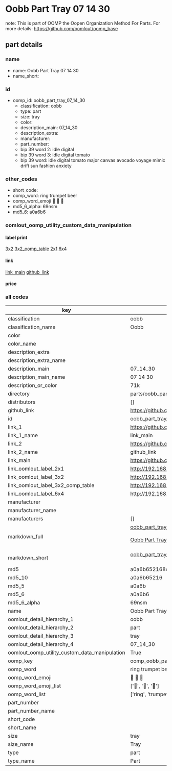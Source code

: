# Oobb Part Tray 07 14 30  

note: This is part of OOMP the Oopen Organization Method For Parts. For more details: https://github.com/oomlout/oomp_base

##  part details





### name
* name: Oobb Part Tray 07 14 30
* name_short: 
### id
* oomp_id: oobb_part_tray_07_14_30
  * classification: oobb
  * type: part
  * size: tray
  * color: 
  * description_main: 07_14_30
  * description_extra: 
  * manufacturer: 
  * part_number: 
  * bip 39 word 2: idle digital
  * bip 39 word 3: idle digital tomato
  * bip 39 word: idle digital tomato major canvas avocado voyage mimic drift sun fashion anxiety

### other_codes
* short_code: 
* oomp_word: ring trumpet beer
* oomp_word_emoji :ring: :trumpet: :beer:
* md5_6_alpha: 69nsm
* md5_6: a0a6b6






### oomlout_oomp_utility_custom_data_manipulation
#### label print
[3x2](http://192.168.1.245:1112/?label=oomp%2069nsm)
[3x2_oomp_table](http://192.168.1.107:1112/?label=oomp%2069nsm)
[2x1](http://192.168.1.242:1112/?label=oomp%2069nsm)
[6x4](http://192.168.1.55:1112/?label=oomp%2069nsm)    

#### link

[link_main](https://github.com/oomlout/oomlout_oomp_current_version_messy/tree/main/parts/oobb_part_tray_07_14_30) [github_link](https://github.com/oomlout/oomlout_oomp_part_src/tree/main/parts/oobb_part_tray_07_14_30)                             

#### price







### all codes 
| key | value |  
| --- | --- |  
| classification | oobb |  
| classification_name | Oobb |  
| color |  |  
| color_name |  |  
| description_extra |  |  
| description_extra_name |  |  
| description_main | 07_14_30 |  
| description_main_name | 07 14 30 |  
| description_or_color | 71k |  
| directory | parts/oobb_part_tray_07_14_30 |  
| distributors | [] |  
| github_link | https://github.com/oomlout/oomlout_oomp_part_src/tree/main/parts/oobb_part_tray_07_14_30 |  
| id | oobb_part_tray_07_14_30 |  
| link_1 | https://github.com/oomlout/oomlout_oomp_current_version_messy/tree/main/parts/oobb_part_tray_07_14_30 |  
| link_1_name | link_main |  
| link_2 | https://github.com/oomlout/oomlout_oomp_part_src/tree/main/parts/oobb_part_tray_07_14_30 |  
| link_2_name | github_link |  
| link_main | https://github.com/oomlout/oomlout_oomp_current_version_messy/tree/main/parts/oobb_part_tray_07_14_30 |  
| link_oomlout_label_2x1 | http://192.168.1.242:1112/?label=oomp%2069nsm |  
| link_oomlout_label_3x2 | http://192.168.1.245:1112/?label=oomp%2069nsm |  
| link_oomlout_label_3x2_oomp_table | http://192.168.1.107:1112/?label=oomp%2069nsm |  
| link_oomlout_label_6x4 | http://192.168.1.55:1112/?label=oomp%2069nsm |  
| manufacturer |  |  
| manufacturer_name |  |  
| manufacturers | [] |  
| markdown_full | [oobb_part_tray_07_14_30](https://github.com/oomlout/oomlout_oomp_current_version_messy/tree/main/parts/oobb_part_tray_07_14_30)<br>[](https://github.com/oomlout/oomlout_oomp_current_version_messy/tree/main/parts/oobb_part_tray_07_14_30)<br>[Oobb Part Tray 07 14 30](https://github.com/oomlout/oomlout_oomp_current_version_messy/tree/main/parts/oobb_part_tray_07_14_30)<br><br> |  
| markdown_short | [oobb_part_tray_07_14_30](https://github.com/oomlout/oomlout_oomp_current_version_messy/tree/main/parts/oobb_part_tray_07_14_30)<br><br> |  
| md5 | a0a6b652168cdec03f90d867c80f7b85 |  
| md5_10 | a0a6b65216 |  
| md5_5 | a0a6b |  
| md5_6 | a0a6b6 |  
| md5_6_alpha | 69nsm |  
| name | Oobb Part Tray 07 14 30 |  
| oomlout_detail_hierarchy_1 | oobb |  
| oomlout_detail_hierarchy_2 | part |  
| oomlout_detail_hierarchy_3 | tray |  
| oomlout_detail_hierarchy_4 | 07_14_30 |  
| oomlout_oomp_utility_custom_data_manipulation | True |  
| oomp_key | oomp_oobb_part_tray_07_14_30 |  
| oomp_word | ring trumpet beer |  
| oomp_word_emoji | :ring: :trumpet: :beer: |  
| oomp_word_emoji_list | [':ring:', ':trumpet:', ':beer:'] |  
| oomp_word_list | ['ring', 'trumpet', 'beer'] |  
| part_number |  |  
| part_number_name |  |  
| short_code |  |  
| short_name |  |  
| size | tray |  
| size_name | Tray |  
| type | part |  
| type_name | Part |  

